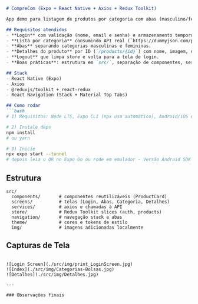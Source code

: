 ```md
# CompreCom (Expo + React Native + Axios + Redux Toolkit)

App demo para listagem de produtos por categoria com abas (masculino/feminino), detalhes por ID e login simulado.

## Requisitos atendidos
- **Login** com validação (nome, email e senha) e armazenamento temporário via **Redux Toolkit**.
- **Lista por categoria** consumindo API real (`https://dummyjson.com/products/category/{categoria}`) usando **Axios**.
- **Abas** separando categorias masculinas e femininas.
- **Detalhes do produto** por ID (`/products/{id}`) com nome, imagem, descrição, preço e desconto.
- **Logout** que limpa store e volta para a tela de login.
- **Boas práticas**: estrutura em `src/`, separação de componentes, serviços, store e telas; loading/errors; navegação clara.

## Stack
- React Native (Expo)
- Axios
- @reduxjs/toolkit + react-redux
- React Navigation (Stack + Material Top Tabs)

## Como rodar
```bash
# 1) Requisitos: Node LTS, Expo CLI (npx usa automático), Android/iOS emulator ou Expo Go no celular

# 2) Instale deps
npm install
# ou yarn

# 3) Inicie
npx expo start --tunnel
# depois leia o QR no Expo Go ou rode em emulador - Versão Android SDK 51 (https://expo.dev/go?sdkVersion=51&platform=android&device=true)

```

## Estrutura
```
src/
  components/       # componentes reutilizáveis (ProductCard)
  screens/          # telas (Login, Abas, Categoria, Detalhes)
  services/         # axios e chamadas à API
  store/            # Redux Toolkit slices (auth, products)
  navigation/       # navegação stack e abas
  theme/            # cores e tokens de estilo
  img/              # imagens adicionadas localmente
```

## Capturas de Tela
```

![Login Screen](./src/img/print_LoginScreen.jpg)
![Index](./src/img/Categorias-Bolsas.jpg)
![Detalhes](./src/img/Detalhes.jpg)

---

### Observações finais

